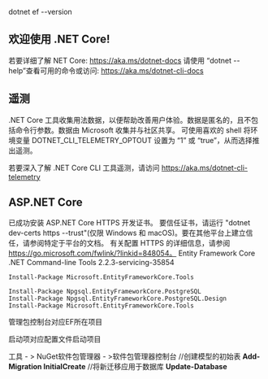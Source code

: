 dotnet ef --version

欢迎使用 .NET Core!
---------------------
若要详细了解 NET Core: https://aka.ms/dotnet-docs
请使用 “dotnet --help”查看可用的命令或访问: https://aka.ms/dotnet-cli-docs

遥测
---------
.NET Core 工具收集用法数据，以便帮助改善用户体验。数据是匿名的，且不包括命令行参数。数据由 Microsoft 收集并与社区共享。 可使用喜欢的 shell 将环境变量 DOTNET_CLI_TELEMETRY_OPTOUT 设置为 “1” 或 “true”，从而选择推出遥测。

若要深入了解 .NET Core CLI 工具遥测，请访问 https://aka.ms/dotnet-cli-telemetry

ASP.NET Core
------------
已成功安装 ASP.NET Core HTTPS 开发证书。
要信任证书，请运行 "dotnet dev-certs https --trust"(仅限 Windows 和 macOS)。要在其他平台上建立信任，请参阅特定于平台的文档。
有关配置 HTTPS 的详细信息，请参阅 https://go.microsoft.com/fwlink/?linkid=848054。
Entity Framework Core .NET Command-line Tools
2.2.3-servicing-35854





`Install-Package Microsoft.EntityFrameworkCore.Tools`

```
Install-Package Npgsql.EntityFrameworkCore.PostgreSQL
Install-Package Npgsql.EntityFrameworkCore.PostgreSQL.Design
Install-Package Microsoft.EntityFrameworkCore.Tools
```



管理包控制台对应EF所在项目

启动项对应配置文件启动项目

工具 - > NuGet软件包管理器 - >软件包管理器控制台 
//创建模型的初始表 
**Add-Migration InitialCreate** 
//将新迁移应用于数据库 
**Update-Database**

